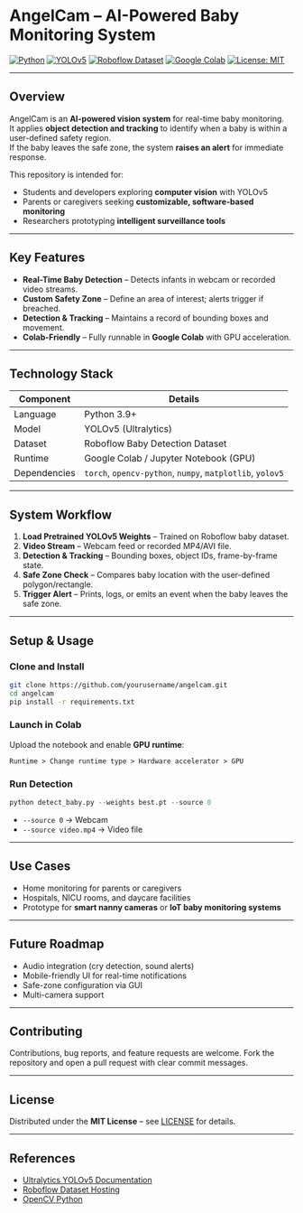 # AngelCam – AI-Powered Baby Monitoring System

[![Python](https://img.shields.io/badge/Python-3.9%2B-blue?logo=python)](https://www.python.org/)
[![YOLOv5](https://img.shields.io/badge/YOLOv5-Object%20Detection-green)](https://github.com/ultralytics/yolov5)
[![Roboflow Dataset](https://img.shields.io/badge/Dataset-Roboflow-orange)](https://roboflow.com/)
[![Google Colab](https://img.shields.io/badge/Colab-GPU%20Ready-yellow)](https://colab.research.google.com/)
[![License: MIT](https://img.shields.io/badge/License-MIT-lightgrey.svg)](LICENSE)

---

## Overview
AngelCam is an **AI-powered vision system** for real-time baby monitoring.  
It applies **object detection and tracking** to identify when a baby is within a user-defined safety region.  
If the baby leaves the safe zone, the system **raises an alert** for immediate response.

This repository is intended for:
- Students and developers exploring **computer vision** with YOLOv5
- Parents or caregivers seeking **customizable, software-based monitoring**
- Researchers prototyping **intelligent surveillance tools**

---

## Key Features
- **Real-Time Baby Detection** – Detects infants in webcam or recorded video streams.
- **Custom Safety Zone** – Define an area of interest; alerts trigger if breached.
- **Detection & Tracking** – Maintains a record of bounding boxes and movement.
- **Colab-Friendly** – Fully runnable in **Google Colab** with GPU acceleration.

---

## Technology Stack
| Component    | Details                                  |
|--------------|-------------------------------------------|
| Language     | Python 3.9+                               |
| Model        | YOLOv5 (Ultralytics)                      |
| Dataset      | Roboflow Baby Detection Dataset           |
| Runtime      | Google Colab / Jupyter Notebook (GPU)     |
| Dependencies | `torch`, `opencv-python`, `numpy`, `matplotlib`, `yolov5` |

---

## System Workflow
1. **Load Pretrained YOLOv5 Weights** – Trained on Roboflow baby dataset.  
2. **Video Stream** – Webcam feed or recorded MP4/AVI file.  
3. **Detection & Tracking** – Bounding boxes, object IDs, frame-by-frame state.  
4. **Safe Zone Check** – Compares baby location with the user-defined polygon/rectangle.  
5. **Trigger Alert** – Prints, logs, or emits an event when the baby leaves the safe zone.

---

## Setup & Usage

### Clone and Install
```bash
git clone https://github.com/yourusername/angelcam.git
cd angelcam
pip install -r requirements.txt
````

### Launch in Colab

Upload the notebook and enable **GPU runtime**:

```
Runtime > Change runtime type > Hardware accelerator > GPU
```

### Run Detection

```python
python detect_baby.py --weights best.pt --source 0
```

* `--source 0` → Webcam
* `--source video.mp4` → Video file

---

## Use Cases

* Home monitoring for parents or caregivers
* Hospitals, NICU rooms, and daycare facilities
* Prototype for **smart nanny cameras** or **IoT baby monitoring systems**

---

## Future Roadmap

* Audio integration (cry detection, sound alerts)
* Mobile-friendly UI for real-time notifications
* Safe-zone configuration via GUI
* Multi-camera support

---

## Contributing

Contributions, bug reports, and feature requests are welcome.
Fork the repository and open a pull request with clear commit messages.

---

## License

Distributed under the **MIT License** – see [LICENSE](LICENSE) for details.

---

## References

* [Ultralytics YOLOv5 Documentation](https://docs.ultralytics.com/)
* [Roboflow Dataset Hosting](https://roboflow.com/)
* [OpenCV Python](https://opencv.org/)

```

